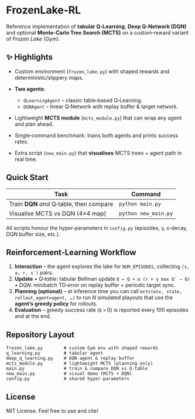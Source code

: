# FrozenLake‑RL

Reference implementation of **tabular Q‑Learning**, **Deep Q‑Network (DQN)** and optional **Monte‑Carlo Tree Search (MCTS)** on a custom‑reward variant of *Frozen Lake* (Gym).

## ✨ Highlights

* Custom environment (`frozen_lake.py`) with shaped rewards and deterministic/slippery maps.
* **Two agents**:

  * `QLearningAgent` – classic table‑based Q‑Learning.
  * `DQNAgent` – linear Q‑Network with replay buffer & target network.
* Lightweight **MCTS module** (`mcts_module.py`) that can wrap any agent and plan ahead.
* Single‑command benchmark: trains both agents and prints success rates.
* Extra script (`new_main.py`) that **visualises** MCTS trees + agent path in real time.

## Quick Start

| Task                                      | Command                     |
| ----------------------------------------- | --------------------------- |
| Train **DQN** *and* Q‑table, then compare | `python main.py`            |
| Visualise MCTS vs DQN (4×4 map)           | `python new_main.py`        |

All scripts honour the hyper‑parameters in `config.py` (episodes, γ, ε‑decay, DQN buffer size, etc.).

## Reinforcement‑Learning Workflow

1. **Interaction** – the agent explores the lake for `NUM_EPISODES`, collecting `(s, a, r, s′)` pairs.
2. **Update**
   • *Q‑table*: tabular Bellman update `Q ← Q + α (r + γ max Q′ − Q)`
   • *DQN*: minibatch TD‑error on replay buffer + periodic target sync.
3. **Planning (optional)** – at inference time you can call `mcts(env, state, rollout_agent=agent, …)` to run *N* simulated playouts that use the **agent’s greedy policy** for rollouts.
4. **Evaluation** – greedy success rate (ε = 0) is reported every 100 episodes and at the end.

## Repository Layout

```text
frozen_lake.py        # custom Gym env with shaped rewards
q_learning.py         # tabular agent
deep_q_learning.py    # DQN agent & replay buffer
mcts_module.py        # lightweight MCTS (planning only)
main.py               # train & compare DQN vs Q‑table
new_main.py           # visual demo (MCTS + DQN)
config.py             # shared hyper‑parameters
```

## License

MIT License. Feel free to use and cite!
